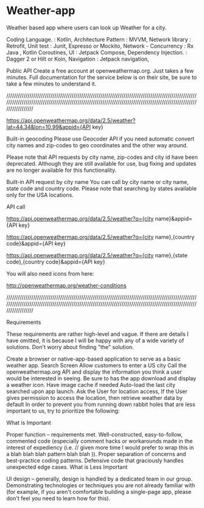 # Weather-app

Weather based app where users can look up Weather for a city.

Coding Language. : Kotlin, Architecture Pattern : MVVM, Network library : Retrofit, Unit test : Junit, Espresso or Mockito, Network - Concurrency : Rx Java , Kotlin Coroutines, UI : Jetpack Compose, Dependency Injection. : Dagger 2 or Hilt or Koin, Navigation : Jetpack navigation,

Public API Create a free account at openweathermap.org. Just takes a few minutes. Full documentation for the service below is on their site, be sure to take a few minutes to understand it.

////////////////////////////////////////////////////////////////////////////////////////////////////////////////////////////////////////////////////////////////////////////////////////////////////////////////////

https://api.openweathermap.org/data/2.5/weather?lat=44.34&lon=10.99&appid={API key}

Built-in geocoding Please use Geocoder API if you need automatic convert city names and zip-codes to geo coordinates and the other way around.

Please note that API requests by city name, zip-codes and city id have been deprecated. Although they are still available for use, bug fixing and updates are no longer available for this functionality.

Built-in API request by city name You can call by city name or city name, state code and country code. Please note that searching by states available only for the USA locations.

API call

https://api.openweathermap.org/data/2.5/weather?q={city name}&appid={API key}

https://api.openweathermap.org/data/2.5/weather?q={city name},{country code}&appid={API key}

https://api.openweathermap.org/data/2.5/weather?q={city name},{state code},{country code}&appid={API key}

You will also need icons from here:

http://openweathermap.org/weather-conditions

////////////////////////////////////////////////////////////////////////////////////////////////////////////////////////////////////////////////////////////////////////////////////////////////////////////////////

Requirements

These requirements are rather high-level and vague. If there are details I have omitted, it is because I will be happy with any of a wide variety of solutions. Don't worry about finding "the" solution.

Create a browser or native-app-based application to serve as a basic weather app. Search Screen Allow customers to enter a US city Call the openweathermap.org API and display the information you think a user would be interested in seeing. Be sure to has the app download and display a weather icon. Have image cache if needed Auto-load the last city searched upon app launch. Ask the User for location access, If the User gives permission to access the location, then retrieve weather data by default In order to prevent you from running down rabbit holes that are less important to us, try to prioritize the following:

What is Important

Proper function – requirements met. Well-constructed, easy-to-follow, commented code (especially comment hacks or workarounds made in the interest of expediency (i.e. // given more time I would prefer to wrap this in a blah blah blah pattern blah blah )). Proper separation of concerns and best-practice coding patterns. Defensive code that graciously handles unexpected edge cases. What is Less Important

UI design – generally, design is handled by a dedicated team in our group. Demonstrating technologies or techniques you are not already familiar with (for example, if you aren't comfortable building a single-page app, please don't feel you need to learn how for this).
